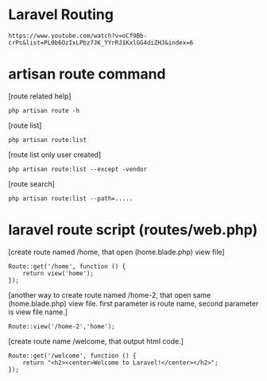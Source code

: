 # Laravel Routing
```
https://www.youtube.com/watch?v=oCf9Bb-crPc&list=PL0b6OzIxLPbz7JK_YYrRJ1KxlGG4diZHJ&index=6
```

# artisan route command
[route related help]
```
php artisan route -h
```

[route list]
```
php artisan route:list
```

[route list only user created]
```
php artisan route:list --except -vendor
```

[route search]
```
php artisan route:list --path=.....
```

# laravel route script (routes/web.php)
[create route named /home, that open (home.blade.php) view file]
```
Route::get('/home', function () {
    return view('home');
});
```

[another way to create route named /home-2, that open same (home.blade.php) view file. first parameter is route name, second parameter is view file name.]
```
Route::view('/home-2','home');
```

[create route name /welcome, that output html code.]
```
Route::get('/welcome', function () {
    return "<h2><center>Welcome to Laravel!</center></h2>";
});
```
